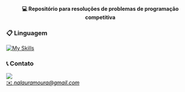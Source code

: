 
#### <p align="center"> 💻 Repositório para resoluções de problemas de programação competitiva

### 📋 Linguagem

[![My Skills](https://skillicons.dev/icons?i=,cpp,perline=10)](https://skillicons.dev)



### 📞 Contato 
<div>

 <a href="https://t.me/annalaurams">
 <img align="center" src="https://img.shields.io/badge/Telegram-2CA5E0?style=for-the-badge&logo=telegram&logoColor=white"/> 
 </div>

<a style="color:black" href="mailto:nalauramoura@gmail.com?subject=[GitHub]%20Source%20Dynamic%20Lists">
✉️ <i>nalauramoura@gmail.com</i>
</a>

